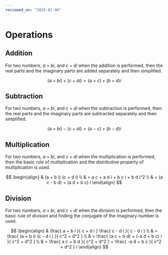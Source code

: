 ```yaml
---
reviewed_on: "2025-02-06"
---
```


# Operations

## Addition

For two numbers, $a + b i$, and $c + d i$ when the addition is performed, then the real parts and the imaginary parts are added separately and then simplified.

$$
(a + b i) + (c + d i) = (a + c) + (b + d) i
$$

## Subtraction

For two numbers, $a + b i$, and $c + d i$ when the subtraction is performed, then the real parts and the imaginary parts are subtracted separately and then simplified.

$$
(a + b i) - (c + d i) = (a - c) + (b - d) i
$$

## Multiplication

For two numbers, $a + b i$, and $c + d i$ when the multiplication is performed, then the basic rule of multiplication and the distributive property of multiplication is used.

$$
\begin{align}
	& (a + b i) (c + d i) \\
	& = a c + a d i + b c i + b d i^2 \\
	& = (a c - b d) + (a d + b c) i
\end{align}
$$

## Division

For two numbers, $a + b i$, and $c + d i$ when the division is performed, then the basic rule of division and finding the conjugate of the imaginary number is used.

$$
\begin{align}
	& \frac{ a + b i }{ c + d i } \frac{ c - d i }{ c - d i } \\
	& = \frac{ (a + b i) (c - d i ) }{ c^2 + d^2 } \\
	& = \frac{ (a c + b d) + (-a d + b c) i }{ c^2 + d^2 } \\
	& = \frac{ a c + b d }{ c^2 + d^2 } + \frac{ -a d + b c }{ c^2 + d^2 } i
\end{align}
$$
